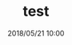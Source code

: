 ---
layout:     post
date:       2018/05/21 10:00
title:      "test"
category:   meaningful-labor
slug:       meet
---